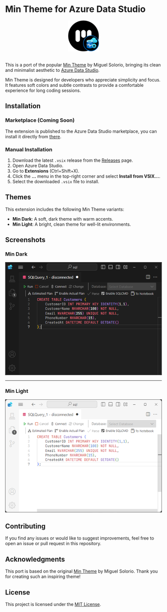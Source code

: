 # Min Theme for Azure Data Studio

<div align="center">
  <img src="https://github.com/JVtristaoAC/min-theme-azure/blob/main/resources/icon.png?raw=true" height="100" alt="min-theme-azure-icon" />
</div>
<br />

This is a port of the popular [Min Theme](https://github.com/miguelsolorio/min-theme) by Miguel Solorio, bringing its clean and minimalist aesthetic to [Azure Data Studio](https://learn.microsoft.com/en-us/sql/azure-data-studio/).

Min Theme is designed for developers who appreciate simplicity and focus. It features soft colors and subtle contrasts to provide a comfortable experience for long coding sessions.

## Installation

### Marketplace (Coming Soon)

The extension is published to the Azure Data Studio marketplace, you can install it directly from [there](https://marketplace.visualstudio.com/items?itemName=JVtristaoAC.min-theme-azure).

### Manual Installation

1. Download the latest `.vsix` release from the [Releases](https://github.com/your-repo-link/releases) page.
2. Open Azure Data Studio.
3. Go to **Extensions** (Ctrl+Shift+X).
4. Click the **...** menu in the top-right corner and select **Install from VSIX...**.
5. Select the downloaded `.vsix` file to install.

## Themes

This extension includes the following Min Theme variants:

- **Min Dark**: A soft, dark theme with warm accents.
- **Min Light**: A bright, clean theme for well-lit environments.

## Screenshots

### Min Dark

<div align="center">
  <img src="https://github.com/JVtristaoAC/min-theme-azure/blob/main/resources/screenshots/dark-mode.png?raw=true" alt="dark-mode-screenshot" />
</div>

---

### Min Light

<div align="center">
  <img src="https://github.com/JVtristaoAC/min-theme-azure/blob/main/resources/screenshots/light-mode.png?raw=true" alt="light-mode-screenshot" />
</div>

## Contributing

If you find any issues or would like to suggest improvements, feel free to open an issue or pull request in this repository.

## Acknowledgments

This port is based on the original [Min Theme](https://github.com/miguelsolorio/min-theme) by Miguel Solorio. Thank you for creating such an inspiring theme!

## License

This project is licensed under the [MIT License](LICENSE).
